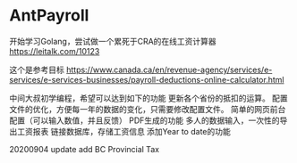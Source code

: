 # AntPayroll
开始学习Golang，尝试做一个累死于CRA的在线工资计算器
https://leitalk.com/10123

这个是参考目标
https://www.canada.ca/en/revenue-agency/services/e-services/e-services-businesses/payroll-deductions-online-calculator.html

中间大叔初学编程，希望可以达到如下的功能
更新各个省份的抵扣的运算。
配置文件的优化，方便每一年的数据的变化，只需要修改配置文件。
简单的网页前台配置（可以输入数值，并且反馈）
PDF生成的功能
多人的数据输入，一次性的导出工资报表
链接数据库，存储工资信息
添加Year to date的功能

20200904 update add BC Provincial Tax
